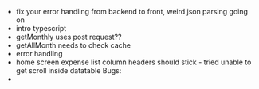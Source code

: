 - fix your error handling from backend to front, weird json parsing going on
- intro typescript
- getMonthly uses post request??
- getAllMonth needs to check cache
- error handling
- home screen expense list column headers should stick - tried unable to get scroll inside datatable
  Bugs:
-
